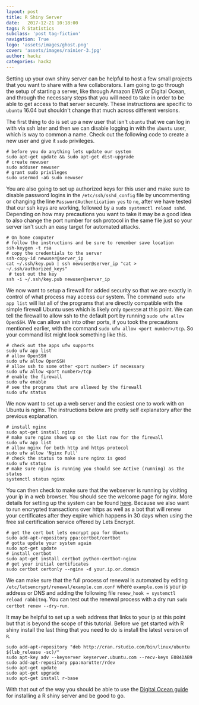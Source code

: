```yaml
---
layout: post
title: R Shiny Server
date:   2017-12-21 10:18:00
tags: R Statistics
subclass: 'post tag-fiction'
navigation: True
logo: 'assets/images/ghost.png'
cover: 'assets/images/rainier-3.jpg'
author: hackz
categories: hackz
---
```


Setting up your own shiny server can be helpful to host a few small projects that you want to share with a few collaborators. I am going to go through the setup of starting a server, like through Amazon EWS or Digital Ocean, and through the necessary steps that you will need to take in order to be able to get access to that server securely. These instructions are specific to `ubuntu` 16.04 but shouldn't change that much across different versions.  

The first thing to do is set up a new user that isn't `ubuntu` that we can log in with via ssh later and then we can disable logging in with the `ubuntu` user, which is way to common a name. Check out the following code to create a new user and give it `sudo` privileges.  

```
# before you do anything lets update our system
sudo apt-get update && sudo apt-get dist-upgrade
# create newuser
sudo adduser newuser
# grant sudo privileges
sudo usermod -aG sudo newuser
```

You are also going to set up authorized keys for this user and make sure to disable password logins in the `/etc/ssh/sshd_config` file by uncommenting or changing the line `PasswordAuthentication yes` to `no`, after we have tested that our ssh keys are working, followed by a `sudo systemctl reload sshd`. Depending on how may precautions you want to take it may be a good idea to also change the port number for ssh protocol in the same file just so your server isn't such an easy target for automated attacks.  

```
# On home computer
# follow the instructions and be sure to remember save location
ssh-keygen -t rsa
# copy the credentials to the server
ssh-copy-id newuser@server_ip
cat ~/.ssh/key.pub | ssh newuser@server_ip "cat >  ~/.ssh/authorized_keys"
 # test out the key
ssh -i ~/.ssh/key.pub newuser@server_ip
```

We now want to setup a firewall for added security so that we are exactly in control of what process may access our system. The command `sudo ufw app list` will list all of the programs that are directly compatible with the simple firewall Ubuntu uses which is likely only `OpenSSH` at this point. We can tell the firewall to allow ssh to the default port by running `sudo ufw allow OpenSSH`. We can allow ssh into other ports, if you took the precautions mentioned earlier, with the command `sudo ufw allow <port number>/tcp`. So your command list might look something like this.

```
# check out the apps ufw supports
sudo ufw app list
# allow OpenSSH
sudo ufw allow OpenSSH
# allow ssh to some other <port number> if necessary
sudo ufw allow <port number>/tcp
# enable the firewall
sudo ufw enable
# see the programs that are allowed by the firewall
sudo ufw status
```

We now want to set up a web server and the easiest one to work with on Ubuntu is nginx. The instructions below are pretty self explanatory after the previous explanation.  

```
# install nginx
sudo apt-get install nginx
# make sure nginx shows up on the list now for the firewall
sudo ufw app list
# allow nginx for both http and https protocol
sudo ufw allow 'Nginx Full'
# check the status to make sure nginx is good
sudo ufw status
# make sure nginx is running you should see Active (running) as the status
systemctl status nginx
```

You can then check to make sure that the webserver is running by visiting your ip in a web browser. You should see the welcome page for nginx. More details for setting up the system can be found [here](https://www.digitalocean.com/community/tutorials/how-to-install-nginx-on-ubuntu-16-04). Because we also want to run encrypted transactions over https as well as a bot that will renew your certificates after they expire which happens in 30 days when using the free ssl certification service offered by Lets Encrypt.  

```
# get the cert bot lets encrypt ppa for Ubuntu
sudo add-apt-repository ppa:certbot/certbot
# gotta update your system again
sudo apt-get update
# install certbot
sudo apt-get install certbot python-certbot-nginx
# get your initial certificates
sudo certbot certonly --nginx -d your.ip.or.domain
```

We can make sure that the full process of renewal is automated by editing `/etc/letsencrypt/renewal/example.com.conf` where `example.com` is your ip address or DNS and adding the following file `renew_hook = systemctl reload rabbitmq`. You can test out the renewal process with a dry run `sudo certbot renew --dry-run`.  

It may be helpful to set up a web address that links to your ip at this point but that is beyond the scope of this tutorial. Before we get started with R shiny install the last thing that you need to do is install the latest version of `R`.  

```
sudo add-apt-repository "deb http://cran.rstudio.com/bin/linux/ubuntu $(lsb_release -sc)/"
sudo apt-key adv --keyserver keyserver.ubuntu.com --recv-keys E084DAB9
sudo add-apt-repository ppa:marutter/rdev
sudo apt-get update
sudo apt-get upgrade
sudo apt-get install r-base
```

With that out of the way you should be able to use the [Digital Ocean guide](https://www.digitalocean.com/community/tutorials/how-to-set-up-shiny-server-on-ubuntu-16-04) for installing a R shiny server and be good to go.
